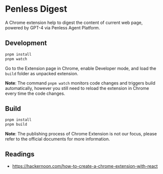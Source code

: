 # Penless Digest

A Chrome extension help to digest the content of current web page, powered by GPT-4 via Penless Agent Platform.

## Development

```bash
pnpm install
pnpm watch
```

Go to the Extension page in Chrome, enable Developer mode, and load the `build` folder as unpacked extension.

**Note**: The command `pnpm watch` monitors code changes and triggers build automatically, however you still need to reload the extension in Chrome every time the code changes.

## Build

```bash
pnpm install
pnpm build
```

**Note**: The publishing process of Chrome Extension is not our focus, please refer to the official documents for more information.

## Readings 

* https://hackernoon.com/how-to-create-a-chrome-extension-with-react